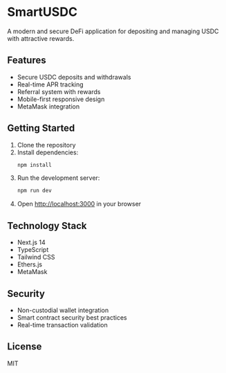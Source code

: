 # SmartUSDC

A modern and secure DeFi application for depositing and managing USDC with attractive rewards.

## Features

- Secure USDC deposits and withdrawals
- Real-time APR tracking
- Referral system with rewards
- Mobile-first responsive design
- MetaMask integration

## Getting Started

1. Clone the repository
2. Install dependencies:
   ```bash
   npm install
   ```
3. Run the development server:
   ```bash
   npm run dev
   ```
4. Open [http://localhost:3000](http://localhost:3000) in your browser

## Technology Stack

- Next.js 14
- TypeScript
- Tailwind CSS
- Ethers.js
- MetaMask

## Security

- Non-custodial wallet integration
- Smart contract security best practices
- Real-time transaction validation

## License

MIT
